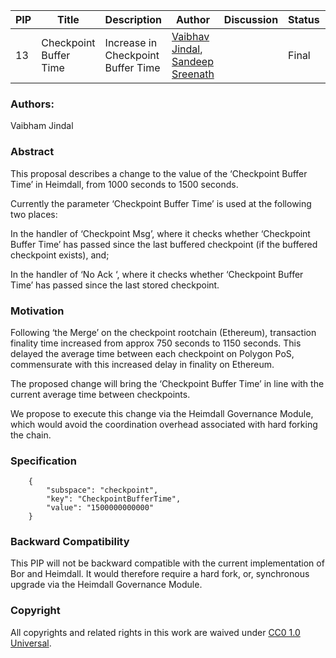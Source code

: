 | PIP               | Title                           | Description          | Author                        | Discussion | Status | Type                                     | Date                  |
|-------------------|---------------------------------|----------------------|-------------------------------|------------|--------|------------------------------------------|-----------------------|
| 13 | Checkpoint Buffer Time  | Increase in Checkpoint Buffer Time | [Vaibhav Jindal](https://github.com/VAIBHAVJINDAL3012), [Sandeep Sreenath](https://github.com/ssandeep) |   | Final | Core | 2023-07-13


### Authors:
Vaibham Jindal


### Abstract
This proposal describes a change to the value of the ‘Checkpoint Buffer Time’ in Heimdall, from 1000 seconds to 1500 seconds.

Currently the parameter ‘Checkpoint Buffer Time’ is used at the following two places:

In the handler of ‘Checkpoint Msg’, where it checks whether ‘Checkpoint Buffer Time’ has passed since the last buffered checkpoint (if the buffered checkpoint exists), and;

In the handler of ‘No Ack ‘, where it checks whether ‘Checkpoint Buffer Time’ has passed since the last stored checkpoint.

### Motivation
Following ‘the Merge’ on the checkpoint rootchain (Ethereum), transaction finality time increased from approx 750 seconds to 1150 seconds. This delayed the average time between each checkpoint on Polygon PoS, commensurate with this increased delay in finality on Ethereum.

The proposed change will bring the ‘Checkpoint Buffer Time’ in line with the current average time between checkpoints.

We propose to execute this change via the Heimdall Governance Module, which would avoid the coordination overhead associated with hard forking the chain.

### Specification
        {
            "subspace": "checkpoint",
            "key": "CheckpointBufferTime",
            "value": "1500000000000"
        }

### Backward Compatibility
This PIP will not be backward compatible with the current implementation of Bor and Heimdall. It would therefore require a hard fork, or, synchronous upgrade via the Heimdall Governance Module.

### Copyright
All copyrights and related rights in this work are waived under [CC0 1.0 Universal](https://creativecommons.org/publicdomain/zero/1.0/legalcode).

